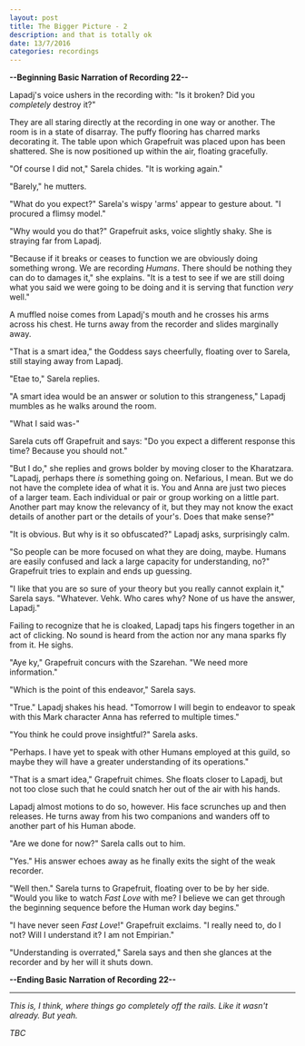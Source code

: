 ```yaml
---
layout: post
title: The Bigger Picture - 2
description: and that is totally ok
date: 13/7/2016
categories: recordings
---
```


**--Beginning Basic Narration of Recording 22--**

Lapadj's voice ushers in the recording with: "Is it broken? Did you *completely* destroy it?"

They are all staring directly at the recording in one way or another. The room is in a state of disarray. The puffy flooring has charred marks decorating it. The table upon which Grapefruit was placed upon has been shattered. She is now positioned up within the air, floating gracefully.

"Of course I did not," Sarela chides. "It is working again."

"Barely," he mutters.

"What do you expect?" Sarela's wispy 'arms' appear to gesture about. "I procured a flimsy model."

"Why would you do that?" Grapefruit asks, voice slightly shaky. She is straying far from Lapadj.

"Because if it breaks or ceases to function we are obviously doing something wrong. We are recording *Humans*. There should be nothing they can do to damages it," she explains. "It is a test to see if we are still doing what you said we were going to be doing and it is serving that function *very* well."

A muffled noise comes from Lapadj's mouth and he crosses his arms across his chest. He turns away from the recorder and slides marginally away.

"That is a smart idea," the Goddess says cheerfully, floating over to Sarela, still staying away from Lapadj.

"Etae to," Sarela replies.

"A smart idea would be an answer or solution to this strangeness," Lapadj mumbles as he walks around the room.

"What I said was-"

Sarela cuts off Grapefruit and says: "Do you expect a different response this time? Because you should not."

"But I do," she replies and grows bolder by moving closer to the Kharatzara. "Lapadj, perhaps there *is* something going on. Nefarious, I mean. But we do not have the complete idea of what it is. You and Anna are just two pieces of a larger team. Each individual or pair or group working on a little part. Another part may know the relevancy of it, but they may not know the exact details of another part or the details of your's. Does that make sense?"

"It is obvious. But why is it so obfuscated?" Lapadj asks, surprisingly calm.

"So people can be more focused on what they are doing, maybe. Humans are easily confused and lack a large capacity for understanding, no?" Grapefruit tries to explain and ends up guessing.

"I like that you are so sure of your theory but you really cannot explain it," Sarela says. "Whatever. Vehk. Who cares why? None of us have the answer, Lapadj."

Failing to recognize that he is cloaked, Lapadj taps his fingers together in an act of clicking. No sound is heard from the action nor any mana sparks fly from it. He sighs.

"Aye ky," Grapefruit concurs with the Szarehan. "We need more information."

"Which is the point of this endeavor," Sarela says.

"True." Lapadj shakes his head. "Tomorrow I will begin to endeavor to speak with this Mark character Anna has referred to multiple times."

"You think he could prove insightful?" Sarela asks.

"Perhaps. I have yet to speak with other Humans employed at this guild, so maybe they will have a greater understanding of its operations."

"That is a smart idea," Grapefruit chimes. She floats closer to Lapadj, but not too close such that he could snatch her out of the air with his hands.

Lapadj almost motions to do so, however. His face scrunches up and then releases. He turns away from his two companions and wanders off to another part of his Human abode.

"Are we done for now?" Sarela calls out to him.

"Yes." His answer echoes away as he finally exits the sight of the weak recorder.

"Well then." Sarela turns to Grapefruit, floating over to be by her side. "Would you like to watch *Fast Love* with me? I believe we can get through the beginning sequence before the Human work day begins."

"I have never seen *Fast Love*!" Grapefruit exclaims. "I really need to, do I not? Will I understand it? I am not Empirian."

"Understanding is overrated," Sarela says and then she glances at the recorder and by her will it shuts down.

**--Ending Basic Narration of Recording 22--**

---

*This is, I think, where things go completely off the rails. Like it wasn't already. But yeah.*

*TBC*
